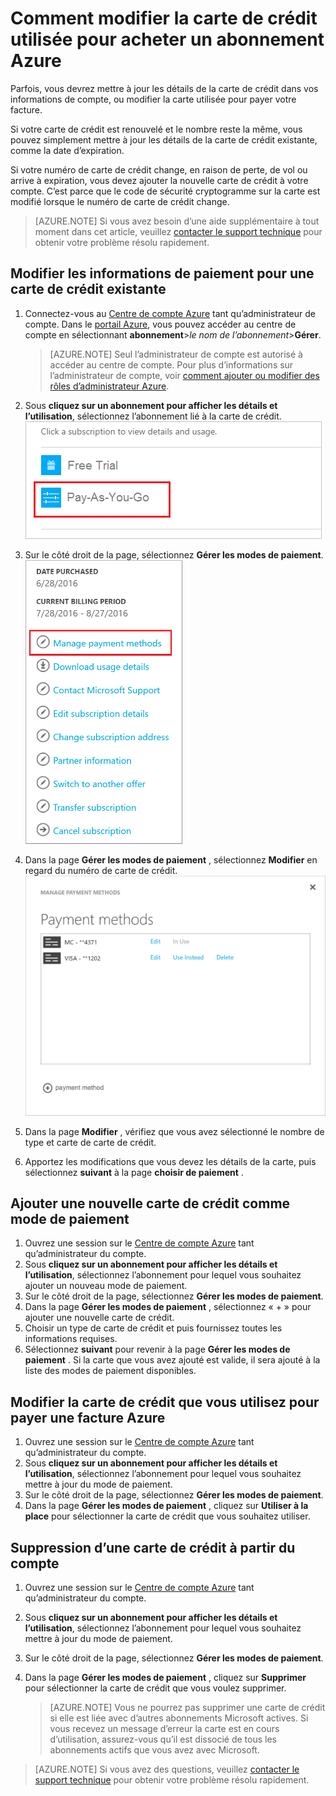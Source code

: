 <properties
    pageTitle="Comment modifier la carte de crédit utilisée pour acheter un abonnement Azure | Microsoft Azure"
    description="Décrit comment la modification de la carte de crédit utilisée pour acheter un abonnement Azure"
    services=""
    documentationCenter=""
    authors="genlin"
    manager="mbaldwin"
    editor=""
    tags="billing"
    />

<tags
    ms.service="billing"
    ms.workload="na"
    ms.tgt_pltfrm="na"
    ms.devlang="na"
    ms.topic="article"
    ms.date="08/24/2016"
    ms.author="genli"/>

# <a name="how-to-change-the-credit-card-used-to-pay-for-an-azure-subscription"></a>Comment modifier la carte de crédit utilisée pour acheter un abonnement Azure

Parfois, vous devrez mettre à jour les détails de la carte de crédit dans vos informations de compte, ou modifier la carte utilisée pour payer votre facture.

Si votre carte de crédit est renouvelé et le nombre reste la même, vous pouvez simplement mettre à jour les détails de la carte de crédit existante, comme la date d’expiration.

Si votre numéro de carte de crédit change, en raison de perte, de vol ou arrive à expiration, vous devez ajouter la nouvelle carte de crédit à votre compte. C’est parce que le code de sécurité cryptogramme sur la carte est modifié lorsque le numéro de carte de crédit change.

> [AZURE.NOTE] Si vous avez besoin d’une aide supplémentaire à tout moment dans cet article, veuillez [contacter le support technique](https://portal.azure.com/?#blade/Microsoft_Azure_Support/HelpAndSupportBlade) pour obtenir votre problème résolu rapidement.

## <a name="edit-payment-information-for-an-existing-credit-card"></a>Modifier les informations de paiement pour une carte de crédit existante
1. Connectez-vous au [Centre de compte Azure](https://account.windowsazure.com/Subscriptions) tant qu’administrateur de compte. Dans le [portail Azure](https://portal.azure.com), vous pouvez accéder au centre de compte en sélectionnant **abonnement**>*le nom de l’abonnement*>**Gérer**.

    > [AZURE.NOTE] Seul l’administrateur de compte est autorisé à accéder au centre de compte. Pour plus d’informations sur l’administrateur de compte, voir [comment ajouter ou modifier des rôles d’administrateur Azure](billing-add-change-azure-subscription-administrator.md).

2. Sous **cliquez sur un abonnement pour afficher les détails et l’utilisation**, sélectionnez l’abonnement lié à la carte de crédit.</br> ![selectsub](./media/billing-how-to-change-credit-card/selectsub.png)
3. Sur le côté droit de la page, sélectionnez **Gérer les modes de paiement**.</br> ![changesub](./media/billing-how-to-change-credit-card/changesub_new.png)
4. Dans la page **Gérer les modes de paiement** , sélectionnez **Modifier** en regard du numéro de carte de crédit.</br> ![changesub](./media/billing-how-to-change-credit-card/editcard_new.png)
5. Dans la page **Modifier** , vérifiez que vous avez sélectionné le nombre de type et carte de carte de crédit.
6. Apportez les modifications que vous devez les détails de la carte, puis sélectionnez **suivant** à la page **choisir de paiement** .

## <a name="add-a-new-credit-card-as-a-payment-method"></a>Ajouter une nouvelle carte de crédit comme mode de paiement
1. Ouvrez une session sur le [Centre de compte Azure](https://account.windowsazure.com/Subscriptions) tant qu’administrateur du compte.
2. Sous **cliquez sur un abonnement pour afficher les détails et l’utilisation**, sélectionnez l’abonnement pour lequel vous souhaitez ajouter un nouveau mode de paiement.
3. Sur le côté droit de la page, sélectionnez **Gérer les modes de paiement**.
4. Dans la page **Gérer les modes de paiement** , sélectionnez « + » pour ajouter une nouvelle carte de crédit.
5. Choisir un type de carte de crédit et puis fournissez toutes les informations requises.
6. Sélectionnez **suivant** pour revenir à la page **Gérer les modes de paiement** . Si la carte que vous avez ajouté est valide, il sera ajouté à la liste des modes de paiement disponibles.

## <a name="change-the-credit-card-that-you-use-to-pay-an-azure-bill"></a>Modifier la carte de crédit que vous utilisez pour payer une facture Azure
1. Ouvrez une session sur le [Centre de compte Azure](https://account.windowsazure.com/Subscriptions) tant qu’administrateur du compte.
2. Sous **cliquez sur un abonnement pour afficher les détails et l’utilisation**, sélectionnez l’abonnement pour lequel vous souhaitez mettre à jour du mode de paiement.
3. Sur le côté droit de la page, sélectionnez **Gérer les modes de paiement**.
4. Dans la page **Gérer les modes de paiement** , cliquez sur **Utiliser à la place** pour sélectionner la carte de crédit que vous souhaitez utiliser.

## <a name="removing-a-credit-card-from-the-account"></a>Suppression d’une carte de crédit à partir du compte
1. Ouvrez une session sur le [Centre de compte Azure](https://account.windowsazure.com/Subscriptions) tant qu’administrateur du compte.
2. Sous **cliquez sur un abonnement pour afficher les détails et l’utilisation**, sélectionnez l’abonnement pour lequel vous souhaitez mettre à jour du mode de paiement.
3. Sur le côté droit de la page, sélectionnez **Gérer les modes de paiement**.
4. Dans la page **Gérer les modes de paiement** , cliquez sur **Supprimer** pour sélectionner la carte de crédit que vous voulez supprimer.

    > [AZURE.NOTE] Vous ne pourrez pas supprimer une carte de crédit si elle est liée avec d’autres abonnements Microsoft actives. Si vous recevez un message d’erreur la carte est en cours d’utilisation, assurez-vous qu’il est dissocié de tous les abonnements actifs que vous avez avec Microsoft.

> [AZURE.NOTE] Si vous avez des questions, veuillez [contacter le support technique](https://portal.azure.com/?#blade/Microsoft_Azure_Support/HelpAndSupportBlade) pour obtenir votre problème résolu rapidement.
